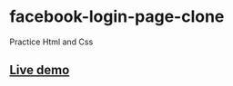 # facebook-login-page-clone
Practice Html and Css
## [Live demo](https://moseblack.github.io/facebook-login-page-clone/)
